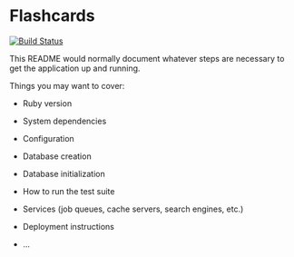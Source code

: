 # Flashcards

[![Build Status](https://travis-ci.org/Ily-a-1998/flashcards_rails.svg?branch=task7)](https://travis-ci.org/Ily-a-1998/flashcards_rails)

This README would normally document whatever steps are necessary to get the
application up and running.

Things you may want to cover:

* Ruby version

* System dependencies

* Configuration

* Database creation

* Database initialization

* How to run the test suite

* Services (job queues, cache servers, search engines, etc.)

* Deployment instructions

* ...
